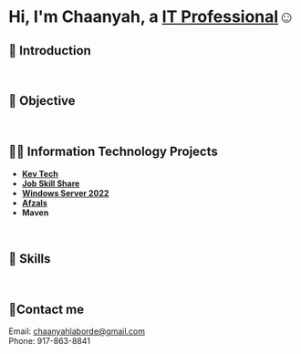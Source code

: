 <h1>Hi, I'm Chaanyah, a <a href="https://linkedin.com/in/claborde/">IT Professional</a>☺</h1>

<h2>👋 Introduction</h2>


<br>

<h2>💼 Objective</h2>


<br>

<h2>👨‍💻 Information Technology Projects</h2>

- <b>[Kev Tech](https://github.com/clabordec/kevtech)</b>
- <b>[Job Skill Share](https://github.com/clabordec/jobskillshare)</b>
- <b>[Windows Server 2022]()</b>
- <b>[Afzals](https://github.com/clabordec/afzals)</b>
- <b>Maven</b>


<br>

<h2>🦾 Skills</h2>


<br>


<h2>🤳Contact me</h2>
Email: <a href="mailto:chaanyahlaborde@gmail.com" target="_blank">chaanyahlaborde@gmail.com</a> <br>
Phone: 917-863-8841
